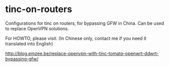 tinc-on-routers
===============

Configurations for tinc on routers, for bypassing GFW in China. Can
be used to replace OpenVPN solutions.

For HOWTO, please visit: (In Chinese only, contact me if you need it
translated into English)

http://blog.emzee.be/replace-openvpn-with-tinc-tomato-openwrt-ddwrt-bypassing-gfw/
